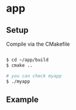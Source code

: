 # app


## Setup

Compile via the CMakefile 
```bash

$ cd ~/app/build
$ cmake ..

# you can check myapp
$ ./myapp
```

## Example
